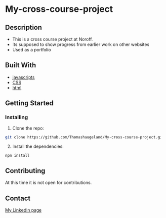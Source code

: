 # My-cross-course-project

## Description

- This is a cross course project at Noroff.
- Its supposed to show progress from earlier work on other websites
- Used as a portfolio

## Built With

- [javascripts](https://www.javascript.com/)
- [CSS](https://en.wikipedia.org/wiki/CSS)
- [html](https://html.com/)

## Getting Started

### Installing

1. Clone the repo:

```bash
git clone https://github.com/Thomashaugeland/My-cross-course-project.git
```

2. Install the dependencies:

```
npm install
```

## Contributing

At this time it is not open for contributions.

## Contact

[My LinkedIn page](www.linkedin.com/in/thomas-haugeland)
